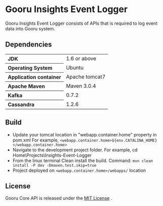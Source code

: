 Gooru Insights Event Logger
==============
Gooru Insights Event Logger consists of APIs that is required to log event data into Gooru system.


## Dependencies 
<table>
  <tr>
    <th style="text-align:left;">JDK</th>
    <td>1.6 or above</td>
  </tr>
  <tr>
    <th style="text-align:left;">Operating System</th>
    <td>Ubuntu</td>
  </tr>
   <tr>
    <th style="text-align:left;">Application container</th>
    <td>Apache tomcat7</td>
  </tr>
   <tr>
    <th style="text-align:left;">Apache Maven</th>
    <td>Maven 3.0.4</td>
  </tr>
  <tr>
    <th style="text-align:left;">Kafka</th>
    <td>0.7.2</td>
  </tr>
  <tr>
    <th style="text-align:left;">Cassandra</th>
    <td>1.2.6</td>
  </tr>
</table>

## Build
* Update your tomcat location in "webapp.container.home" property in pom.xml
For example, `<webapp.container.home>${env.CATALINA_HOME}</webapp.container.home>`
* Navigate to the development project folder.
For example, cd Home\Projects\Insights-Event-Logger
* From the linux terminal Clean install the build.
Command: `mvn clean install -P dev -Dmaven.test.skip=true`
* Project deployed on `<webapp.container.home>/webapps/` location


## License
Gooru Core API is released under the [MIT License](http://opensource.org/licenses/MIT) .
